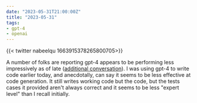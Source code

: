 ```yaml
---
date: "2023-05-31T21:00:00Z"
title: "2023-05-31"
tags:
- gpt-4
- openai
---
```


{{< twitter nabeelqu 1663915378265800705>}}

A number of folks are reporting gpt-4 appears to be performing less impressively as of late ([additional conversation](https://news.ycombinator.com/item?id=36134249)).
I was using gpt-4 to write code earlier today, and anecdotally, can say it seems to be less effective at code generation.
It still writes working code but the code, but the tests cases it provided aren't always correct and it seems to be less "expert level" than I recall initially.
